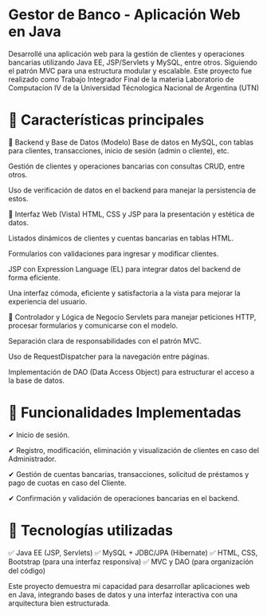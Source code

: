 # Gestor de Banco - Aplicación Web en Java
Desarrollé una aplicación web para la gestión de clientes y operaciones bancarias utilizando Java EE, JSP/Servlets y MySQL, entre otros. Siguiendo el patrón MVC para una estructura modular y escalable. Este proyecto fue realizado como Trabajo Integrador Final de la materia Laboratorio de Computacíon IV de la Universidad Técnologica Nacional de Argentina (UTN)

# 📌 Características principales
🔹 Backend y Base de Datos (Modelo)
Base de datos en MySQL, con tablas para clientes, transacciones, inicio de sesión (admin o cliente), etc.

Gestión de clientes y operaciones bancarias con consultas CRUD, entre otros.

Uso de verificación de datos en el backend para manejar la persistencia de estos.

🔹 Interfaz Web (Vista)
HTML, CSS y JSP para la presentación y estética de datos.

Listados dinámicos de clientes y cuentas bancarias en tablas HTML.

Formularios con validaciones para ingresar y modificar clientes.

JSP con Expression Language (EL) para integrar datos del backend de forma eficiente.

Una interfaz cómoda, eficiente y satisfactoria a la vista para mejorar la experiencia del usuario.

🔹 Controlador y Lógica de Negocio
Servlets para manejar peticiones HTTP, procesar formularios y comunicarse con el modelo.

Separación clara de responsabilidades con el patrón MVC.

Uso de RequestDispatcher para la navegación entre páginas.

Implementación de DAO (Data Access Object) para estructurar el acceso a la base de datos.

# 📌 Funcionalidades Implementadas
✔ Inicio de sesión.

✔ Registro, modificación, eliminación y visualización de clientes en caso del Administrador.

✔ Gestión de cuentas bancarias, transacciones, solicitud de préstamos y pago de cuotas en caso del Cliente.

✔ Confirmación y validación de operaciones bancarias en el backend.

# 📌 Tecnologías utilizadas
✅ Java EE (JSP, Servlets)
✅ MySQL + JDBC/JPA (Hibernate)
✅ HTML, CSS, Bootstrap (para una interfaz responsiva)
✅ MVC y DAO (para organización del código)

Este proyecto demuestra mi capacidad para desarrollar aplicaciones web en Java, integrando bases de datos y una interfaz interactiva con una arquitectura bien estructurada.

